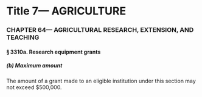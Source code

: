 
# Title 7— AGRICULTURE
### CHAPTER 64— AGRICULTURAL RESEARCH, EXTENSION, AND TEACHING
#### § 3310a. Research equipment grants
##### (b) Maximum amount

The amount of a grant made to an eligible institution under this section may not exceed $500,000.
